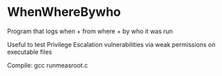 # WhenWhereBywho
Program that logs when + from where + by who it was run

Useful to test Privilege Escalation vulnerabilities via weak permissions on executable files

Compile: gcc runmeasroot.c
